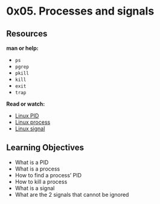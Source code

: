 # 0x05. Processes and signals

## Resources

**man or help:**

- `ps`
- `pgrep`
- `pkill`
- `kill`
- `exit`
- `trap`

**Read or watch:**

- [Linux PID](http://www.linfo.org/pid.html)
- [Linux process](https://www.thegeekstuff.com/2012/03/linux-processes-environment/)
- [Linux signal](https://www.thegeekstuff.com/2012/03/linux-signals-fundamentals/)

## Learning Objectives

- What is a PID
- What is a process
- How to find a process’ PID
- How to kill a process
- What is a signal
- What are the 2 signals that cannot be ignored

